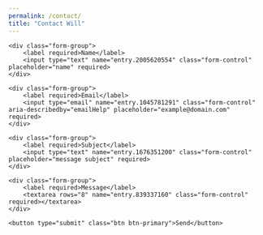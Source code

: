 ```yaml
---
permalink: /contact/
title: "Contact Will"
---
```


<script type="text/javascript">var submitted=false;</script>
<iframe name="hidden_iframe" id="hidden_iframe" style="display:none;"
onload="if(submitted) {window.location='/contact/thanks/';}"></iframe>

<form accept-charset="UTF-8" action="https://docs.google.com/forms/u/1/d/e/1FAIpQLSfDALdTp5L701s9-H_JIOcGgQ7kBydv7uaCNtcNRbN7nxWtyQ/formResponse" method="POST" target="hidden_iframe" onsubmit="submitted=true;" enctype="multipart/form-data">

    <div class="form-group">
        <label required>Name</label>
        <input type="text" name="entry.2005620554" class="form-control" placeholder="name" required>
    </div>

    <div class="form-group">
        <label required>Email</label>
        <input type="email" name="entry.1045781291" class="form-control" aria-describedby="emailHelp" placeholder="example@domain.com" required>
    </div>

    <div class="form-group">
        <label required>Subject</label>
        <input type="text" name="entry.1676351200" class="form-control" placeholder="message subject" required>
    </div>

    <div class="form-group">
        <label required>Message</label>
        <textarea rows="8" name="entry.839337160" class="form-control" required></textarea>
    </div>

    <button type="submit" class="btn btn-primary">Send</button>
</form>
